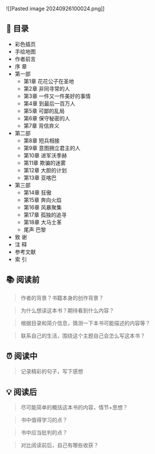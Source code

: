 ![[Pasted image 20240926100024.png]]

## 📑 目录
* 彩色插页  
* 手绘地图  
* 作者前言  
* 序 章  
* 第一部  
	* 第1章 花花公子在圣地  
	* 第2章 非同寻常的人  
	* 第3章 一件又一件美好的事情  
	* 第4章 到最后一百万人  
	* 第5章 可鄙的乱局  
	* 第6章 保守秘密的人  
	* 第7章 背信弃义  
* 第二部  
	* 第8章 短兵相接  
	* 第9章 意图拥立君主的人  
	* 第10章 进军沃季赫  
	* 第11章 欺骗的迷雾  
	* 第12章 大胆的计划  
	* 第13章 亚喀巴  
* 第三部  
	* 第14章 狂傲  
	* 第15章 奔向火焰  
	* 第16章 风暴聚集  
	* 第17章 孤独的追寻  
	* 第18章 大马士革  
	* 尾声 巴黎  
* 致 谢  
* 注 释  
* 参考文献  
* 索 引
## 📚 阅读前
> 作者的背景？书籍本身的创作背景？

> 为什么想读这本书？期待看到什么内容？

> 根据目录和简介信息，猜测一下本书可能描述的内容等？

> 联系自己的生活，围绕这个主题自己会怎么写这本书？
## ⏰ 阅读中
> 记录精彩的句子，写下感想
##  💡 阅读后
> 尽可能简单的概括这本书的内容，情节+思想？

> 书中值得学习的点？

> 书中应当批判的点？

> 对比阅读前后，自己有哪些收获？ 
